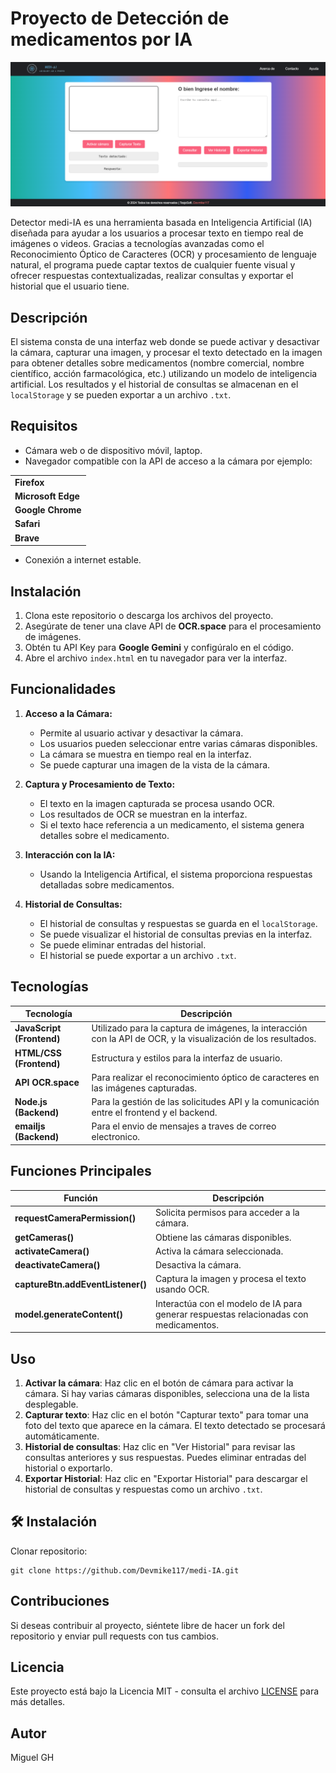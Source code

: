 # Proyecto de Detección de medicamentos por IA

<p align="center">
  <img alt="medi IA" src="mediia.png" />
</p>


Detector medi-IA es una herramienta basada en Inteligencia Artificial (IA) diseñada para ayudar a los usuarios a procesar texto en tiempo real de imágenes o videos. Gracias a tecnologías avanzadas como el Reconocimiento Óptico de Caracteres (OCR) y procesamiento de lenguaje natural, el programa puede captar textos de cualquier fuente visual y ofrecer respuestas contextualizadas, realizar consultas y exportar el historial que el usuario tiene.

## Descripción

El sistema consta de una interfaz web donde se puede activar y desactivar la cámara, capturar una imagen, y procesar el texto detectado en la imagen para obtener detalles sobre medicamentos (nombre comercial, nombre científico, acción farmacológica, etc.) utilizando un modelo de inteligencia artificial. Los resultados y el historial de consultas se almacenan en el `localStorage` y se pueden exportar a un archivo `.txt`.

## Requisitos
- Cámara web o de dispositivo móvil, laptop.
- Navegador compatible con la API de acceso a la cámara por ejemplo:

|                       | 
|----------------------------------|
| **Firefox**        | 
| **Microsoft Edge**          |                       |
| **Google Chrome**                | 
| **Safari**            |
| **Brave**            |
- Conexión a internet estable.



## Instalación

1. Clona este repositorio o descarga los archivos del proyecto.
2. Asegúrate de tener una clave API de **OCR.space** para el procesamiento de imágenes.
3. Obtén tu API Key para **Google Gemini** y configúralo en el código.
4. Abre el archivo `index.html` en tu navegador para ver la interfaz.

## Funcionalidades

1. **Acceso a la Cámara:**
   - Permite al usuario activar y desactivar la cámara.
   - Los usuarios pueden seleccionar entre varias cámaras disponibles.
   - La cámara se muestra en tiempo real en la interfaz.
   - Se puede capturar una imagen de la vista de la cámara.

2. **Captura y Procesamiento de Texto:**
   - El texto en la imagen capturada se procesa usando OCR.
   - Los resultados de OCR se muestran en la interfaz.
   - Si el texto hace referencia a un medicamento, el sistema genera detalles sobre el medicamento.

3. **Interacción con la IA:**
   - Usando la Inteligencia Artifical, el sistema proporciona respuestas detalladas sobre medicamentos.

4. **Historial de Consultas:**
   - El historial de consultas y respuestas se guarda en el `localStorage`.
   - Se puede visualizar el historial de consultas previas en la interfaz.
   - Se puede eliminar entradas del historial.
   - El historial se puede exportar a un archivo `.txt`.
## Tecnologías

| Tecnología                      | Descripción                                                                 |
|----------------------------------|-----------------------------------------------------------------------------|
| **JavaScript (Frontend)**        | Utilizado para la captura de imágenes, la interacción con la API de OCR, y la visualización de los resultados. |
| **HTML/CSS (Frontend)**          | Estructura y estilos para la interfaz de usuario.                           |
| **API OCR.space**                | Para realizar el reconocimiento óptico de caracteres en las imágenes capturadas. |
| **Node.js (Backend)**            | Para la gestión de las solicitudes API y la comunicación entre el frontend y el backend. |
| **emailjs (Backend)**            | Para el envio de mensajes a traves de correo electronico. |



## Funciones Principales

| Función                          | Descripción                                                                 |
|-----------------------------------|-----------------------------------------------------------------------------|
| **requestCameraPermission()**     | Solicita permisos para acceder a la cámara.                                 |
| **getCameras()**                  | Obtiene las cámaras disponibles.                                            |
| **activateCamera()**              | Activa la cámara seleccionada.                                              |
| **deactivateCamera()**            | Desactiva la cámara.                                                       |
| **captureBtn.addEventListener()** | Captura la imagen y procesa el texto usando OCR.                            |
| **model.generateContent()**       | Interactúa con el modelo de IA para generar respuestas relacionadas con medicamentos. |

## Uso

1. **Activar la cámara**: Haz clic en el botón de cámara para activar la cámara. Si hay varias cámaras disponibles, selecciona una de la lista desplegable.
2. **Capturar texto**: Haz clic en el botón "Capturar texto" para tomar una foto del texto que aparece en la cámara. El texto detectado se procesará automáticamente.
3. **Historial de consultas**: Haz clic en "Ver Historial" para revisar las consultas anteriores y sus respuestas. Puedes eliminar entradas del historial o exportarlo.
4. **Exportar Historial**: Haz clic en "Exportar Historial" para descargar el historial de consultas y respuestas como un archivo `.txt`.
   
## 🛠️ Instalación

Clonar repositorio:
```shell
git clone https://github.com/Devmike117/medi-IA.git
```

## Contribuciones

Si deseas contribuir al proyecto, siéntete libre de hacer un fork del repositorio y enviar pull requests con tus cambios.

## Licencia

Este proyecto está bajo la Licencia MIT - consulta el archivo [LICENSE](LICENSE) para más detalles.

## Autor

Miguel GH
